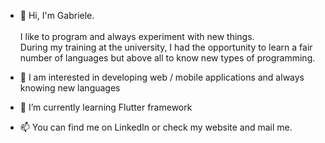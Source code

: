 - 👋 Hi, I'm Gabriele.<br><br>I like to program and always experiment with new things.<br>During my training at the university, I had the opportunity to learn a fair number of languages but above all to know new types of programming.

- 👀 I am interested in developing web / mobile applications and always knowing new languages

- 🌱 I’m currently learning Flutter framework

- 📫 You can find me on LinkedIn or check my <a src="https://gabrielepinese.github.io/portfolio/">website</a> and mail me.

<!---
gabrielepinese/gabrielepinese is a ✨ special ✨ repository because its `README.md` (this file) appears on your GitHub profile.
You can click the Preview link to take a look at your changes.
--->
